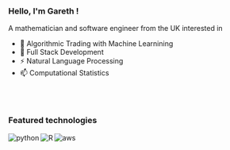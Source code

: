 ### Hello, I'm Gareth !
A mathematician and software engineer from the UK interested in
- 🔭 Algorithmic Trading with Machine Learnining 
- 🌱 Full Stack Development 
- ⚡ Natural Language Processing 
- 📫 Computational Statistics

<br><br>
<h3>Featured technologies</h3>
<img align="left" alt="python" src="https://img.shields.io/badge/python%20-%2320232a.svg?&style=for-the-badge&logo=python&logoColor=%2361DAFB" />
<img align="left" alt="R" src="https://img.shields.io/badge/R%20-%2343853D.svg?&style=for-the-badge&logo=R&logoColor=white" />
<img align="left" alt="aws" src="https://img.shields.io/badge/Amazon%20AWS-%23232F3E?logo=amazon-aws&logoColor=white&style=for-the-badge" />
<br>
<br>
